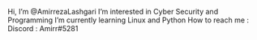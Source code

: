 Hi, I’m @AmirrezaLashgari
I’m interested in Cyber Security and Programming
I’m currently learning Linux and Python
How to reach me : Discord : Amirr#5281
